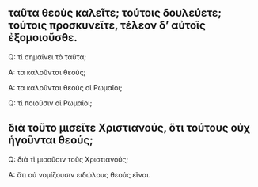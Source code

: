 ## ταῦτα θεοὺς καλεῖτε; τούτοις δουλεύετε; τούτοις προσκυνεῖτε, τέλεον δ’ αὐτοῖς ἐξομοιοῦσθε.

Q: τὶ σημαίνει τὸ ταῦτα;

A: τα καλοῦνται θεούς;

A: τα καλοῦνται θεούς οἱ Ρωμαῖοι;


Q: τὶ ποιοῦσιν οἱ Ρωμαῖοι;



## διὰ τοῦτο μισεῖτε Χριστιανούς, ὅτι τούτους οὐχ ἡγοῦνται θεούς;

Q: διὰ τὶ μισοῦσιν τοῦς Χριστιανούς;

A: ὅτι οὐ νομίζουσιν ειδώλους θεούς εἴναι.



